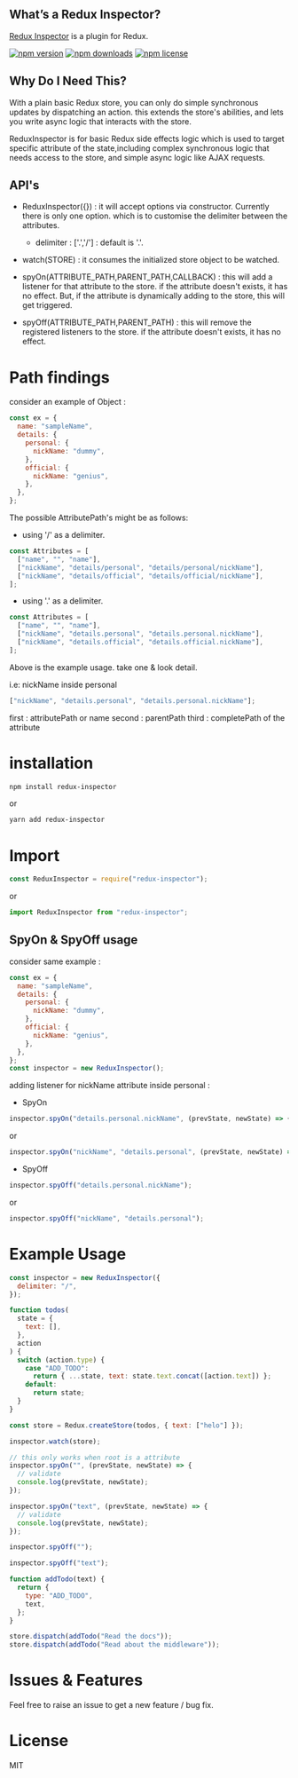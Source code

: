 ## What’s a Redux Inspector?

[Redux Inspector](https://www.npmjs.com/package/redux-inspector) is a plugin for Redux.

[![npm version](https://img.shields.io/npm/v/redux-inspector.svg?style=flat-square)](https://www.npmjs.com/package/redux-inspector)
[![npm downloads](https://img.shields.io/npm/dm/redux-inspector.svg?style=flat-square)](https://www.npmjs.com/package/redux-inspector)
[![npm license](https://img.shields.io//npm/l/redux-inspector.svg?style=flat-square)](https://www.npmjs.com/package/redux-inspector)

## Why Do I Need This?

With a plain basic Redux store, you can only do simple synchronous updates by
dispatching an action. this extends the store's abilities, and lets you
write async logic that interacts with the store.

ReduxInspector is for basic Redux side effects logic which is used to target specific
attribute of the state,including complex synchronous logic that needs access to the store,
and simple async logic like AJAX requests.

## API's

- ReduxInspector({}) : it will accept options via constructor. Currently there is only one option. which is to customise the delimiter between the attributes.

  - delimiter : ['.','/'] : default is '.'.

- watch(STORE) : it consumes the initialized store object to be watched.
- spyOn(ATTRIBUTE_PATH,PARENT_PATH,CALLBACK) : this will add a listener for that attribute to the store. if the attribute doesn't exists, it has no effect. But, if the attribute is dynamically adding to the store, this will get triggered.
- spyOff(ATTRIBUTE_PATH,PARENT_PATH) : this will remove the registered listeners to the store. if the attribute doesn't exists, it has no effect.

# Path findings

consider an example of Object :

```js
const ex = {
  name: "sampleName",
  details: {
    personal: {
      nickName: "dummy",
    },
    official: {
      nickName: "genius",
    },
  },
};
```

The possible AttributePath's might be as follows:

- using '/' as a delimiter.

```js
const Attributes = [
  ["name", "", "name"],
  ["nickName", "details/personal", "details/personal/nickName"],
  ["nickName", "details/official", "details/official/nickName"],
];
```

- using '.' as a delimiter.

```js
const Attributes = [
  ["name", "", "name"],
  ["nickName", "details.personal", "details.personal.nickName"],
  ["nickName", "details.official", "details.official.nickName"],
];
```

Above is the example usage. take one & look detail.

i.e: nickName inside personal

```js
["nickName", "details.personal", "details.personal.nickName"];
```

first : attributePath or name
second : parentPath
third : completePath of the attribute

# installation

```bash
npm install redux-inspector

```

or

```bash
yarn add redux-inspector

```

# Import

```js
const ReduxInspector = require("redux-inspector");
```

or

```js
import ReduxInspector from "redux-inspector";
```

## SpyOn & SpyOff usage

consider same example :

```js
const ex = {
  name: "sampleName",
  details: {
    personal: {
      nickName: "dummy",
    },
    official: {
      nickName: "genius",
    },
  },
};
const inspector = new ReduxInspector();
```

adding listener for nickName attribute inside personal :

- SpyOn

```js
inspector.spyOn("details.personal.nickName", (prevState, newState) => {});
```

or

```js
inspector.spyOn("nickName", "details.personal", (prevState, newState) => {});
```

- SpyOff

```js
inspector.spyOff("details.personal.nickName");
```

or

```js
inspector.spyOff("nickName", "details.personal");
```

# Example Usage

```js
const inspector = new ReduxInspector({
  delimiter: "/",
});

function todos(
  state = {
    text: [],
  },
  action
) {
  switch (action.type) {
    case "ADD_TODO":
      return { ...state, text: state.text.concat([action.text]) };
    default:
      return state;
  }
}

const store = Redux.createStore(todos, { text: ["helo"] });

inspector.watch(store);

// this only works when root is a attribute
inspector.spyOn("", (prevState, newState) => {
  // validate
  console.log(prevState, newState);
});

inspector.spyOn("text", (prevState, newState) => {
  // validate
  console.log(prevState, newState);
});

inspector.spyOff("");

inspector.spyOff("text");

function addTodo(text) {
  return {
    type: "ADD_TODO",
    text,
  };
}

store.dispatch(addTodo("Read the docs"));
store.dispatch(addTodo("Read about the middleware"));
```

# Issues & Features

Feel free to raise an issue to get a new feature / bug fix.

# License

MIT

